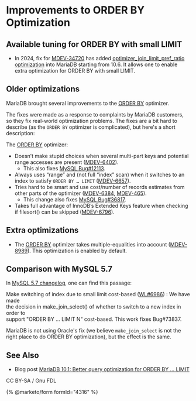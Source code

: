 # Improvements to ORDER BY Optimization

## Available tuning for ORDER BY with small LIMIT

* In 2024, fix for [MDEV-34720](https://jira.mariadb.org/browse/MDEV-34720) has added [optimizer\_join\_limit\_pref\_ratio optimization](../optimizer_join_limit_pref_ratio-optimization.md) into MariaDB starting from 10.6. It allows one to enable extra optimization for ORDER BY with small LIMIT.

## Older optimizations

MariaDB brought several improvements to the [ORDER BY](../../../../reference/sql-statements/data-manipulation/selecting-data/order-by.md) optimizer.

The fixes were made as a response to complaints by MariaDB customers, so they fix real-world optimization problems. The fixes are a bit hard to describe (as the `ORDER BY` optimizer is complicated), but here's a short description:

The [ORDER BY](../../../../reference/sql-statements/data-manipulation/selecting-data/order-by.md) optimizer:

* Doesn’t make stupid choices when several multi-part keys and potential range accesses are present ([MDEV-6402](https://jira.mariadb.org/browse/MDEV-6402)).
  * This also fixes [MySQL Bug#12113](https://bugs.mysql.com/bug.php?id=12113).
* Always uses “range” and (not full “index” scan) when it switches to an index to satisfy `ORDER BY … LIMIT` ([MDEV-6657](https://jira.mariadb.org/browse/MDEV-6657)).
* Tries hard to be smart and use cost/number of records estimates from other parts of the optimizer ([MDEV-6384](https://jira.mariadb.org/browse/MDEV-6384), [MDEV-465](https://jira.mariadb.org/browse/MDEV-465)).
  * This change also fixes [MySQL Bug#36817](https://bugs.mysql.com/bug.php?id=36817).
* Takes full advantage of InnoDB’s Extended Keys feature when checking if filesort() can be skipped ([MDEV-6796](https://jira.mariadb.org/browse/MDEV-6796)).

## Extra optimizations

* The [ORDER BY](../../../../reference/sql-statements/data-manipulation/selecting-data/order-by.md) optimizer takes multiple-equalities into account ([MDEV-8989](https://jira.mariadb.org/browse/MDEV-8989)). This optimization is enabled by default.

## Comparison with MySQL 5.7

In [MySQL 5.7 changelog](https://mysqlserverteam.com/whats-new-in-mysql-5-7-generally-available/), one can find this passage:

Make switching of index due to small limit cost-based ([WL#6986](https://askmonty.org/worklog/?tid=6986)) : We have made\
the decision in make\_join\_select() of whether to switch to a new index in order to\
support "ORDER BY ... LIMIT N" cost-based. This work fixes Bug#73837.

MariaDB is not using Oracle's fix (we believe `make_join_select` is not the right place to do ORDER BY optimization), but the effect is the same.

## See Also

* Blog post [MariaDB 10.1: Better query optimization for ORDER BY … LIMIT](https://s.petrunia.net/blog/?p=103)

CC BY-SA / Gnu FDL

{% @marketo/form formId="4316" %}

